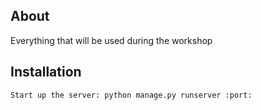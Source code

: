## About

Everything that will be used during the workshop



## Installation

	Start up the server: python manage.py runserver :port:


